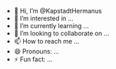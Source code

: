 - 👋 Hi, I’m @KapstadtHermanus
- 👀 I’m interested in ...
- 🌱 I’m currently learning ...
- 💞️ I’m looking to collaborate on ...
- 📫 How to reach me ...
- 😄 Pronouns: ...
- ⚡ Fun fact: ...

<!---
KapstadtHermanus/KapstadtHermanus is a ✨ special ✨ repository because its `README.md` (this file) appears on your GitHub profile.
You can click the Preview link to take a look at your changes.
--->
